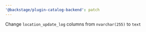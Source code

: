 ```yaml
---
'@backstage/plugin-catalog-backend': patch
---
```


Change `location_update_log` columns from `nvarchar(255)` to `text`
